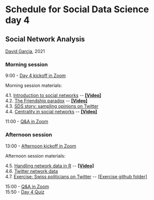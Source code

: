 # Schedule for Social Data Science day 4
## Social Network Analysis

[David Garcia](http://dgarcia.eu), 2021

### Morning session
9:00 - [Day 4 kickoff in Zoom](https://ethz.zoom.us/s/95606086212)

Morning session materials:  

4.1. [Introduction to social networks](https://dgarcia-eu.github.io/SocialDataScience/4_SNA/041_SNAIntro/SNAIntro.html) -- [**[Video]**](https://moodle-app2.let.ethz.ch/pluginfile.php/1051002/mod_resource/content/1/041_SNAIntro.mp4)  
4.2. [The Friendship paradox](https://dgarcia-eu.github.io/SocialDataScience/4_SNA/042_FriendshipParadox/FriendshipParadox.html) -- [**[Video]**](https://moodle-app2.let.ethz.ch/pluginfile.php/1051003/mod_resource/content/1/042_FriendshipParadox.mp4)  
4.3. [SDS story: sampling opinions on Twitter](https://dgarcia-eu.github.io/SocialDataScience/4_SNA/043_TwitterOpinions/TwitterOpinions.html)  
4.4. [Centrality in social networks](https://dgarcia-eu.github.io/SocialDataScience/4_SNA/044_Centrality/Centrality.html) -- [**[Video]**](https://moodle-app2.let.ethz.ch/pluginfile.php/1051004/mod_resource/content/1/043_Centrality.mp4)  


11:00 - [Q&A in Zoom](https://ethz.zoom.us/s/95606086212)

### Afternoon session

13:00 - [Afternoon kickoff in Zoom](https://ethz.zoom.us/s/95606086212)

Afternoon session materials:  

4.5. [Handling network data in R](https://dgarcia-eu.github.io/SocialDataScience/4_SNA/045_Tidygraph/tidygraph.html) -- [**[Video]**](https://moodle-app2.let.ethz.ch/pluginfile.php/1051005/mod_resource/content/1/044_Tidygraph.mp4)  
4.6. [Twitter network data](https://dgarcia-eu.github.io/SocialDataScience/4_SNA/047_TwitterNetwork/TwitterNetwork.html)  
4.7. [Exercise: Swiss politicians on Twitter](https://dgarcia-eu.github.io/SocialDataScience/4_SNA/048_PoliticiansNetwork/PoliticiansNetwork) -- [[Exercise github folder]](https://github.com/dgarcia-eu/SocialDataScience/tree/master/4_SNA/048_PoliticiansNetwork)  


15:00 - [Q&A in Zoom](https://ethz.zoom.us/s/95606086212)  
15:50 - [Day 4 Quiz](https://moodle-app2.let.ethz.ch/mod/quiz/view.php?id=547519)